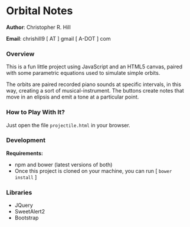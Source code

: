 # Orbital Notes

**Author**: Christopher R. Hill

**Email**: chrishill9 [ AT ] gmail [ A-DOT ] com

### Overview
This is a fun little project using JavaScript and an HTML5 canvas, paired with some parametric equations
used to simulate simple orbits. 

The orbits are paired recorded piano sounds at specific intervals, in this way, creating a sort of musical-instrument.
The buttons create notes that move in an elipsis and emit a tone at a particular point.

### How to Play With It?

Just open the file `projectile.html` in your browser.

### Development

**Requirements:**
* npm and bower (latest versions of both)
* Once this project is cloned on your machine, you can run [ `bower install` ]


### Libraries 
* JQuery 
* SweetAlert2
* Bootstrap 




